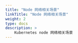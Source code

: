```yaml
---
title: "Node 网络相关场景"
linkTitle: "Node 网络相关场景"
weight: 2
type: docs
description: > 
    Kubernetes node 网络相关场景
---
```


